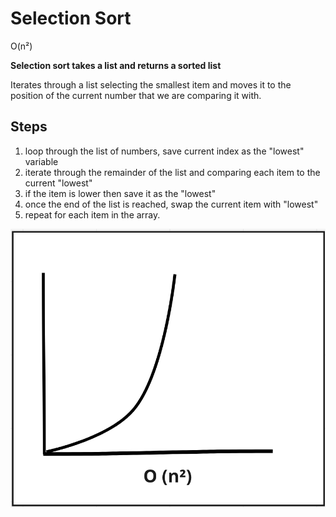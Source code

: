 # Selection Sort

O(n²)

**Selection sort takes a list and returns a sorted list**

Iterates through a list selecting the smallest item and moves it to the position of the current number that we are comparing it with.

## Steps
1. loop through the list of numbers, save current index as the "lowest" variable 
2. iterate through the remainder of the list and comparing each item to the current "lowest" 
3. if the item is lower then save it  as the "lowest"
4. once the end of the list is reached, swap the current item with "lowest"
5. repeat for each item in the array. 

![](../../assets/O-n-squared.png)